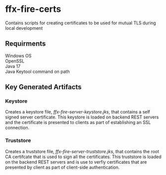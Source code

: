 # ffx-fire-certs
Contains scripts for creating certificates to be used for mutual TLS during local development

## Requirments
Windows OS<br/>
OpenSSL<br/>
Java 17<br/>
Java Keytool command on path<br/>

## Key Generated Artifacts

### Keystore 
Creates a keystore file, *ffx-fire-server-keystore.jks*, that contains a self signed server certificate. This keystore is loaded on backend REST servers and the certificate is presented to clients as part of establishing an SSL connection.

### Truststore
Creates a truststore file, *ffx-fire-server-truststore.jks*, that contains the root CA certifcate that is used to sign all the certificates. This truststore is loaded on the backend REST servers and is use to verfiy certificates that are presented by client as part of client-side authentication.
